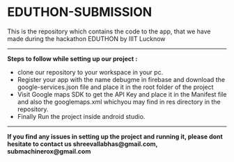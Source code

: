# EDUTHON-SUBMISSION
This is the repository which contains the code to the app, that we have made during the hackathon EDUTHON by IIIT Lucknow
<hr>
<b>Steps to follow while setting up our project : </b>
<ul>
  <li>clone our repository to your workspace in your pc.</li>
  <li>Register your app with the name debugme in firebase and download the google-services.json file and place it in the root folder of the project</li>
  <li>Visit Google maps SDK to get the API Key and place it in the Manifest file and also the googlemaps.xml whichyou may find in res directory in the repository.</li>
    <li>Finally Run the project inside android studio.</li>
  </ul>
  <hr>
  <b>If you find any issues in setting up the project and running it, please dont hesitate to contact us shreevallabhas@gmail.com, submachinerox@gmail.com</b>
